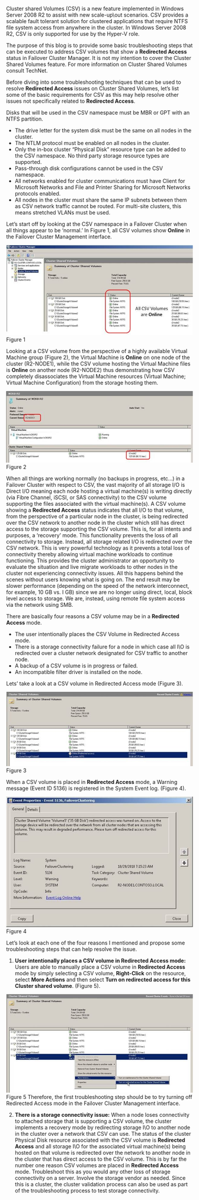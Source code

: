 <!-- TITLE: Troubleshooting Redirected Access On A Csv Volume -->

Cluster shared Volumes (CSV) is a new feature implemented in Windows Server 2008 R2 to assist with new scale-up\out scenarios. CSV provides a scalable fault tolerant solution for clustered applications that require NTFS file system access from anywhere in the cluster. In Windows Server 2008 R2, CSV is only supported for use by the Hyper-V role.

The purpose of this blog is to provide some basic troubleshooting steps that can be executed to address CSV volumes that show a **Redirected Access** status in Failover Cluster Manager. It is not my intention to cover the Cluster Shared Volumes feature. For more information on Cluster Shared Volumes consult TechNet.

Before diving into some troubleshooting techniques that can be used to resolve **Redirected Access** issues on Cluster Shared Volumes, let’s list some of the basic requirements for CSV as this may help resolve other issues not specifically related to **Redirected Access**.

Disks that will be used in the CSV namespace must be MBR or GPT with an NTFS partition.
* The drive letter for the system disk must be the same on all nodes in the cluster.
* The NTLM protocol must be enabled on all nodes in the cluster.
* Only the in-box cluster “Physical Disk” resource type can be added to the CSV namespace. No third party storage resource types are supported.
* Pass-through disk configurations cannot be used in the CSV namespace.
* All networks enabled for cluster communications must have Client for Microsoft Networks and File and Printer Sharing for Microsoft Networks protocols enabled.
* All nodes in the cluster must share the same IP subnets between them as CSV network traffic cannot be routed. For multi-site clusters, this means stretched VLANs must be used. 

Let’s start off by looking at the CSV namespace in a Failover Cluster when all things appear to be ‘normal.’ In Figure 1, all CSV volumes show **Online** in the Failover Cluster Management interface.

![6886 Clip Image 002 69 F 3 D 528](/uploads/6886-clip-image-002-69-f-3-d-528.jpg "6886 Clip Image 002 69 F 3 D 528")
Figure 1

Looking at a CSV volume from the perspective of a highly available Virtual Machine group (Figure 2), the Virtual Machine is **Online** on one node of the cluster (R2-NODE1), while the CSV volume hosting the Virtual Machine files is **Online** on another node (R2-NODE2) thus demonstrating how CSV completely disassociates the Virtual Machine resources (Virtual Machine; Virtual Machine Configuration) from the storage hosting them.

![5633 Clip Image 004 342 E 6 A 01](/uploads/5633-clip-image-004-342-e-6-a-01.jpg "5633 Clip Image 004 342 E 6 A 01")
Figure 2

When all things are working normally (no backups in progress, etc…) in a Failover Cluster with respect to CSV, the vast majority of all storage I/O is Direct I/O meaning each node hosting a virtual machine(s) is writing directly (via Fibre Channel, iSCSI, or SAS connectivity) to the CSV volume supporting the files associated with the virtual machine(s).  A CSV volume showing a **Redirected Access** status indicates that all I/O to that volume, from the perspective of a particular node in the cluster, is being redirected over the CSV network to another node in the cluster which still has direct access to the storage supporting the CSV volume.  This is, for all intents and purposes, a ‘recovery’ mode.  This functionality prevents the loss of all connectivity to storage.  Instead, all storage related I/O is redirected over the CSV network.  This is very powerful technology as it prevents a total loss of connectivity thereby allowing virtual machine workloads to continue functioning.  This provides the cluster administrator an opportunity to evaluate the situation and live migrate workloads to other nodes in the cluster not experiencing connectivity issues. All this happens behind the scenes without users knowing what is going on.  The end result may be slower performance (depending on the speed of the network interconnect, for example, 10 GB vs. I GB) since we are no longer using direct, local, block level access to storage.  We are, instead, using remote file system access via the network using SMB.

There are basically four reasons a CSV volume may be in a **Redirected Access** mode. 

* The user intentionally places the CSV Volume in Redirected Access mode.
* There is a storage connectivity failure for a node in which case all I\O is redirected over a cluster network designated for CSV traffic to another node.
* A backup of a CSV volume is in progress or failed.
* An incompatible filter driver is installed on the node.

Lets’ take a look at a CSV volume in Redirected Access mode (Figure 3).

![7041 Clip Image 006 1 D 1 Fe 8 C 5](/uploads/7041-clip-image-006-1-d-1-fe-8-c-5.jpg "7041 Clip Image 006 1 D 1 Fe 8 C 5")
Figure 3

When a CSV volume is placed in **Redirected Access** mode, a Warning message (Event ID 5136) is registered in the System Event log. (Figure 4).

![4743 Clip Image 008 61 Ec 0 Cf 9](/uploads/4743-clip-image-008-61-ec-0-cf-9.jpg "4743 Clip Image 008 61 Ec 0 Cf 9")
Figure 4

Let’s look at each one of the four reasons I mentioned and propose some troubleshooting steps that can help resolve the issue.

1. **User intentionally places a CSV volume in Redirected Access mode:**  Users are able to manually place a CSV volume in **Redirected Access** mode by simply selecting a CSV volume, **Right-Click** on the resource, select **More Actions** and then select **Turn on redirected access for this Cluster shared volume**. (Figure 5).

![0028 Clip Image 010 4 D 1 A 1479](/uploads/exchange/0028-clip-image-010-4-d-1-a-1479.jpg "0028 Clip Image 010 4 D 1 A 1479")
Figure 5
Therefore, the first troubleshooting step should be to try turning off Redirected Access mode in the Failover Cluster Management interface.

2. **There is a storage connectivity issue:**  When a node loses connectivity to attached storage that is supporting a CSV volume, the cluster implements a recovery mode by redirecting storage I\O to another node in the cluster over a network that CSV can use.  The status of the cluster Physical Disk resource associated with the CSV volume is **Redirected Access** and all storage I\O for the associated virtual machine(s) being hosted on that volume is redirected over the network to another node in the cluster that has direct access to the CSV volume.  This is by far the number one reason CSV volumes are placed in **Redirected Access** mode. Troubleshoot this as you would any other loss of storage connectivity on a server.  Involve the storage vendor as needed.  Since this is a cluster, the cluster validation process can also be used as part of the troubleshooting process to test storage connectivity.
